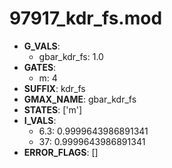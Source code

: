# 97917_kdr_fs.mod

- **G_VALS**:
  - gbar_kdr_fs: 1.0
- **GATES**:
  - m: 4
- **SUFFIX**: kdr_fs
- **GMAX_NAME**: gbar_kdr_fs
- **STATES**: ['m']
- **I_VALS**:
  - 6.3: 0.9999643986891341
  - 37: 0.9999643986891341
- **ERROR_FLAGS**: []
